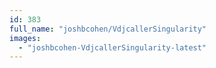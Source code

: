```yaml
---
id: 383
full_name: "joshbcohen/VdjcallerSingularity"
images: 
  - "joshbcohen-VdjcallerSingularity-latest"
---
```

